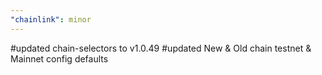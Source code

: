 ```yaml
---
"chainlink": minor
---
```


#updated chain-selectors to v1.0.49
#updated New & Old chain testnet & Mainnet config defaults
